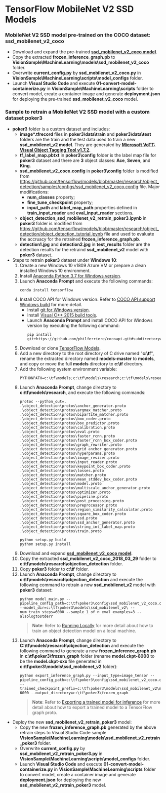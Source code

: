 # TensorFlow MobileNet V2 SSD Models

### MobileNet V2 SSD model pre-trained on the COCO dataset: ssd_mobilenet_v2_coco
  - Download and expand the pre-trained [**ssd_mobilenet_v2_coco model**](http://download.tensorflow.org/models/object_detection/ssd_mobilenet_v2_coco_2018_03_29.tar.gz).
  - Copy the extracted **frozen_inference_graph.pb** to **VisionSample\MachineLearning\models\ssd_mobilenet_v2_coco** folder.
  - Overwrite **current_config.py** by **ssd_mobilenet_v2_coco.py** in **VisionSample\MachineLearning\scripts\model_configs** folder.
  - Launch **Visual Studio Code** and execute **01-convert-model-containerize.py** in **VisionSample\MachineLearning\scripts** folder to convert model, create a container image and generate **deployment.json** for deploying the pre-trained **ssd_mobilenet_v2_coco** model.

### Sample to retrain a MobileNet V2 SSD model with a custom dataset poker3
  - **poker3** folder is a custom dataset and includes:
    - **image\*.tfrecord** files in **poker3\data\train** and **poker3\data\test** folders are the train and the test data used to train a new **ssd_mobilenet_v2 model**. They are generated by [**Microsoft VoTT: Visual Object Tagging Tool v1.7.2**](https://github.com/Microsoft/VoTT).
    - **tf_label_map.pbtxt** in **poker3\config** folder is the label map file for **poker3** dataset and there are **3** object classes: **Ace**, **Seven**, and **King**.
    - **ssd_mobilenet_v2_coco.config** in **poker3\config** folder is modified from https://github.com/tensorflow/models/blob/master/research/object_detection/samples/configs/ssd_mobilenet_v2_coco.config file.  Major modifications:
      - **num_classes** property;
      - **fine_tune_checkpoint** property;
      - **input_path** and **label_map_path** properties defined in **train_input_reader** and **eval_input_reader** sections. 
    - **object_detection_ssd_mobilenet_v2_retrain_poker3.ipynb** in **poker3** folder is modified from https://github.com/tensorflow/models/blob/master/research/object_detection/object_detection_tutorial.ipynb file and used to evaluate the accruacy for the retrained **frozen_inference_graph.pb**.
    - **detection1.jpg** and **detection2.jpg** in **test_results** folder are the detection results for the retraind **ssd_mobilenet_v2** model with **poker3** dataset.
  - Steps to retrain **poker3** dataset under **Windows 10**:
    1. Create a new Windows 10 v1809 Azure VM or prepare a clean installed Windows 10 environment.
    1. Install [Anaconda Python 3.7 for Windows version](https://www.anaconda.com/distribution/).
    1. Launch **Anaconda Prompt** and execute the following commands:
        ```<language>
        conda install tensorflow
        ```
    1. Install COCO API for Windows version.  Refer to [COCO API support Windows build](https://github.com/philferriere/cocoapi) for more detail.
        * Install [git for Windows version](https://git-scm.com/download/win).
        * Install [Visual C++ 2015 build tools](https://go.microsoft.com/fwlink/?LinkId=691126).
        * Launch **Anaconda Prompt** and install COCO API for Windows version by executing the following command:
          ```<language>
          pip install git+https://github.com/philferriere/cocoapi.git#subdirectory=PythonAPI
          ```
    1. Download or clone [TensorFlow Models](https://github.com/tensorflow/models/).
    1. Add a new directory to the root directory of C drive named "**c:\tf**", rename the extracted directory named **models-master** to **models**, and copy or move the full **models** directory to **c:\tf** directory.
    1. Add the following system environment variable:
        ```<language>
        PYTHONPATH=c:\tf\models;c:\tf\models\research;c:\tf\models\research\slim
        ```
    1. Launch **Anaconda Prompt**, change directory to **c:\tf\models\research**, and execute the following commands:
        ```<language>
        protoc --python_out=. .\object_detection\protos\anchor_generator.proto .\object_detection\protos\argmax_matcher.proto .\object_detection\protos\bipartite_matcher.proto .\object_detection\protos\box_coder.proto .\object_detection\protos\box_predictor.proto .\object_detection\protos\calibration.proto .\object_detection\protos\eval.proto .\object_detection\protos\faster_rcnn.proto .\object_detection\protos\faster_rcnn_box_coder.proto .\object_detection\protos\graph_rewriter.proto .\object_detection\protos\grid_anchor_generator.proto .\object_detection\protos\hyperparams.proto .\object_detection\protos\image_resizer.proto .\object_detection\protos\input_reader.proto  .\object_detection\protos\keypoint_box_coder.proto .\object_detection\protos\losses.proto .\object_detection\protos\matcher.proto .\object_detection\protos\mean_stddev_box_coder.proto .\object_detection\protos\model.proto .\object_detection\protos\multiscale_anchor_generator.proto .\object_detection\protos\optimizer.proto .\object_detection\protos\pipeline.proto .\object_detection\protos\post_processing.proto .\object_detection\protos\preprocessor.proto .\object_detection\protos\region_similarity_calculator.proto .\object_detection\protos\square_box_coder.proto .\object_detection\protos\ssd.proto .\object_detection\protos\ssd_anchor_generator.proto .\object_detection\protos\string_int_label_map.proto .\object_detection\protos\train.proto
        ```
        ```<language>
        python setup.py build
        python setup.py install
        ```
    1. Download and expand [**ssd_mobilenet_v2_coco model**](http://download.tensorflow.org/models/object_detection/ssd_mobilenet_v2_coco_2018_03_29.tar.gz).
    1. Copy the extracted **ssd_mobilenet_v2_coco_2018_03_29** folder to **c:\tf\models\research\objection_detection** folder.
    1. Copy **poker3** folder to **c:\tf** folder.
    1. Launch **Anaconda Prompt**, change directory to **c:\tf\models\research\objection_detection** and execute the following command to retrain a new **ssd_mobilenet_v2** model with **poker3** dataset:
        ```<language>
        python model_main.py --pipeline_config_path=c:\tf\poker3\config\ssd_mobilenet_v2_coco.config --model_dir=c:\tf\poker3\models\ssd_mobilenet_v2\ --num_train_steps=6000 --sample_1_of_n_eval_examples=3 --alsologtostderr
        ```
       >**Note**: Refer to [Running Locally](https://github.com/tensorflow/models/blob/master/research/object_detection/g3doc/running_locally.md) for more detail about how to train an object detection model on a local machine.
    1. Launch **Anaconda Prompt**, change directory to **C:\tf\models\research\objection_detection** and execute the following command to generate a new **frozen_inference_graph.pb** in **c:\tf\poker3\frozen_graph** folder (rename **model.ckpt-6000** to be the **model.ckpt-xxx** file generated in **c:\tf\poker3\models\ssd_mobilenet_v2** folder):
        ```<language>
        python export_inference_graph.py --input_type=image_tensor --pipeline_config_path=c:\tf\poker3\config\ssd_mobilenet_v2_coco.config --trained_checkpoint_prefix=c:\tf\poker3\models\ssd_mobilenet_v2\model.ckpt-6000 --output_directory=c:\tf\poker3\frozen_graph
        ```
       >**Note**: Refer to [Exporting a trained model for inference](https://github.com/tensorflow/models/blob/master/research/object_detection/g3doc/exporting_models.md) for more detail about how to export a trained model to a TensorFlow graph proto.
  - Deploy the new **ssd_mobilenet_v2_retrain_poker3** model:
    - Copy the new **frozen_inference_graph.pb** generated by the above retrain steps to Visual Studio Code sample **VisionSample\MachineLearning\models\ssd_mobilenet_v2_retrain_poker3** folder.
    - Overwrite **current_config.py** by **ssd_mobilenet_v2_retrain_poker3.py** in **VisionSample\MachineLearning\scripts\model_configs** folder.
    - Launch **Visual Studio Code** and execute **01-convert-model-containerize.py** in **VisionSample\MachineLearning\scripts** folder to convert model, create a container image and generate **deployment.json** for deploying the new **ssd_mobilenet_v2_retrain_poker3** model.



    

